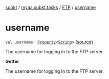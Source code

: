 [subkt](../../index.md) / [myaa.subkt.tasks](../index.md) / [FTP](index.md) / [username](./username.md)

# username

`val username: `[`Property`](https://docs.gradle.org/current/javadoc/org/gradle/api/provider/Property.html)`<`[`String`](https://kotlinlang.org/api/latest/jvm/stdlib/kotlin/-string/index.html)`>` [(source)](https://github.com/Myaamori/SubKt/blob/0.1.19/src/main/kotlin/myaa/subkt/tasks/tasks.kt#L1771)

The username for logging in to the FTP server.

**Getter**

The username for logging in to the FTP server.


